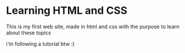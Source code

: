 # Learning HTML and CSS

This is my first web site, made in html and css with the purpose to learn about these topics

i'm following a tutorial btw :)